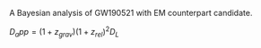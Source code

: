 A Bayesian analysis of GW190521 with EM counterpart candidate.

$D_app = (1+z_{grav})(1+z_{rel})^2D_L$
